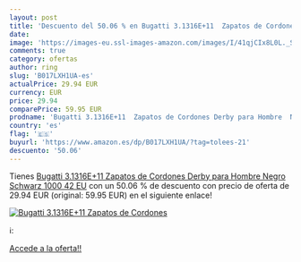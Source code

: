 ```yaml
---
layout: post
title: 'Descuento del 50.06 % en Bugatti 3.1316E+11  Zapatos de Cordones '
date: 
image: 'https://images-eu.ssl-images-amazon.com/images/I/41qjCIx8L0L._SL200_.jpg'
comments: true
category: ofertas
author: ring
slug: 'B017LXH1UA-es'
actualPrice: 29.94 EUR
currency: EUR
price: 29.94
comparePrice: 59.95 EUR
prodname: 'Bugatti 3.1316E+11  Zapatos de Cordones Derby para Hombre  Negro  Schwarz 1000   42 EU'
country: 'es'
flag: '🇪🇸'
buyurl: 'https://www.amazon.es/dp/B017LXH1UA/?tag=tolees-21'
descuento: '50.06'
---
```


Tienes [Bugatti 3.1316E+11  Zapatos de Cordones Derby para Hombre  Negro  Schwarz 1000   42 EU](https://www.amazon.es/dp/B017LXH1UA/?tag=tolees-21) con un 50.06 % de descuento con precio de oferta de 29.94 EUR (original: 59.95 EUR) en el siguiente enlace!

[![Bugatti 3.1316E+11  Zapatos de Cordones ](https://images-eu.ssl-images-amazon.com/images/I/41qjCIx8L0L._SL200_.jpg)](https://www.amazon.es/dp/B017LXH1UA/?tag=tolees-21)

ℹ️:


[Accede a la oferta!!](https://www.amazon.es/dp/B017LXH1UA/?tag=tolees-21)
